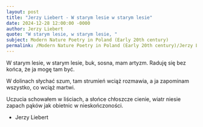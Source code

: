 ```yaml
---
layout: post
title: "Jerzy Liebert - W starym lesie w starym lesie"
date: 2024-12-28 12:00:00 -0000
author: Jerzy Liebert
quote: "W starym lesie, w starym lesie, "
subject: Modern Nature Poetry in Poland (Early 20th century)
permalink: /Modern Nature Poetry in Poland (Early 20th century)/Jerzy Liebert/Jerzy Liebert - W starym lesie w starym lesie
---
```


W starym lesie, w starym lesie, 
buk, sosna, mam artyzm. 
Raduję się bez końca, 
że ja mogę tam być.

W dolinach słychać szum, 
tam strumień wciąż rozmawia, 
a ja zapominam 
wszystko, co wciąż martwi.

Uczucia schowałem w liściach,
a słońce chłoszcze cienie,
wiatr niesie zapach pąków
jak obietnic w nieskończoności.

- Jerzy Liebert
